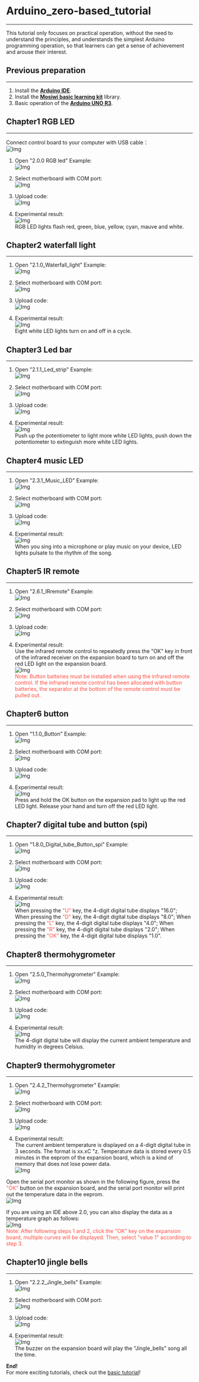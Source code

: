# Arduino_zero-based_tutorial     
-----------------------------
This tutorial only focuses on practical operation, without the need to understand the principles, and understands the simplest Arduino programming operation, so that learners can get a sense of achievement and arouse their interest.    

## Previous preparation       
-----------------------        
1. Install the [**Arduino IDE**](https://docs.mosiwi.com/en/latest/arduino/resources/arduino_ide/arduino_ide.html).  
2. Install the [**Mosiwi basic learning kit**](https://docs.mosiwi.com/en/latest/arduino/A1E0000_basic_learning_shield/A1E0000_basic_learning_shield.html#integration-library) library.    
3. Basic operation of the [**Arduino UNO R3**](https://docs.mosiwi.com/en/latest/arduino/A1D0000_uno_r3/A1D0000_uno_r3.html).    

## Chapter1 RGB LED     
-------------------         
Connect control board to your computer with USB cable：    
![Img](../_static/arduino_tutorial/zero-based_img/43img.jpg)

1. Open "2.0.0 RGB led" Example:    
![Img](../_static/arduino_tutorial/zero-based_img/1img.png)    

1. Select motherboard with COM port:    
![Img](../_static/arduino_tutorial/zero-based_img/2img.png)    

1. Upload code:    
![Img](../_static/arduino_tutorial/zero-based_img/3img.png)    

1. Experimental result:    
![Img](../_static/arduino_tutorial/zero-based_img/4img.png)    
RGB LED lights flash red, green, blue, yellow, cyan, mauve and white.   

## Chapter2 waterfall light   
---------------------------
1. Open "2.1.0_Waterfall_light" Example:   
![Img](../_static/arduino_tutorial/zero-based_img/5img.png)    

2. Select motherboard with COM port:   
![Img](../_static/arduino_tutorial/zero-based_img/6img.png)    

3. Upload code:    
![Img](../_static/arduino_tutorial/zero-based_img/7img.png)   

4. Experimental result:    
![Img](../_static/arduino_tutorial/zero-based_img/8img.png)   
Eight white LED lights turn on and off in a cycle.   

## Chapter3 Led bar   
-------------------
1. Open "2.1.1_Led_strip" Example:   
![Img](../_static/arduino_tutorial/zero-based_img/9img.png)   

2. Select motherboard with COM port:    
![Img](../_static/arduino_tutorial/zero-based_img/10img.png)    

3. Upload code:    
![Img](../_static/arduino_tutorial/zero-based_img/11img.png)    

4. Experimental result:     
![Img](../_static/arduino_tutorial/zero-based_img/12img.png)    
Push up the potentiometer to light more white LED lights, push down the potentiometer to extinguish more white LED lights.    

## Chapter4 music LED   
---------------------
1. Open "2.3.1_Music_LED" Example:    
![Img](../_static/arduino_tutorial/zero-based_img/13img.png)    

2. Select motherboard with COM port:    
![Img](../_static/arduino_tutorial/zero-based_img/14img.png)    

3. Upload code:    
![Img](../_static/arduino_tutorial/zero-based_img/15img.png)    

4. Experimental result:     
![Img](../_static/arduino_tutorial/zero-based_img/16img.png)    
When you sing into a microphone or play music on your device, LED lights pulsate to the rhythm of the song.    

## Chapter5 IR remote   
---------------------
1. Open "2.6.1_IRremote" Example:    
![Img](../_static/arduino_tutorial/zero-based_img/17img.png)     

2. Select motherboard with COM port:     
![Img](../_static/arduino_tutorial/zero-based_img/18img.png)     

3. Upload code:    
![Img](../_static/arduino_tutorial/zero-based_img/19img.png)     

4. Experimental result:      
Use the infrared remote control to repeatedly press the "OK" key in front of the infrared receiver on the expansion board to turn on and off the red LED light on the expansion board.     
![Img](../_static/arduino_tutorial/zero-based_img/20img.png)      
<span style="color: rgb(255, 76, 65);">Note: Button batteries must be installed when using the infrared remote control. If the infrared remote control has been allocated with button batteries, the separator at the bottom of the remote control must be pulled out.</span>      

## Chapter6 button   
------------------
1. Open "1.1.0_Button" Example:    
![Img](../_static/arduino_tutorial/zero-based_img/21img.png)    

2. Select motherboard with COM port:    
![Img](../_static/arduino_tutorial/zero-based_img/22img.png)    

3. Upload code:    
![Img](../_static/arduino_tutorial/zero-based_img/23img.png)    

4. Experimental result:     
![Img](../_static/arduino_tutorial/zero-based_img/24img.png)    
Press and hold the OK button on the expansion pad to light up the red LED light. Release your hand and turn off the red LED light.      

## Chapter7 digital tube and button (spi)   
-----------------------------------------
1. Open "1.8.0_Digital_tube_Button_spi" Example:     
![Img](../_static/arduino_tutorial/zero-based_img/25img.png)    

2. Select motherboard with COM port:      
![Img](../_static/arduino_tutorial/zero-based_img/26img.png)    

3. Upload code:     
![Img](../_static/arduino_tutorial/zero-based_img/27img.png)    

4. Experimental result:      
![Img](../_static/arduino_tutorial/zero-based_img/28img.png)    
When pressing the <span style="color: rgb(255, 76, 65);">"U"</span> key, the 4-digit digital tube displays "16.0";  When pressing the <span style="color: rgb(255, 76, 65);">"D"</span> key, the 4-digit digital tube displays "8.0";  When pressing the <span style="color: rgb(255, 76, 65);">"L"</span> key, the 4-digit digital tube displays "4.0";  When pressing the <span style="color: rgb(255, 76, 65);">"R"</span> key, the 4-digit digital tube displays "2.0";  When pressing the <span style="color: rgb(255, 76, 65);">"OK"</span> key, the 4-digit digital tube displays "1.0".    

## Chapter8 thermohygrometer   
----------------------------
1. Open "2.5.0_Thermohygrometer" Example:     
![Img](../_static/arduino_tutorial/zero-based_img/29img.png)    

2. Select motherboard with COM port:      
![Img](../_static/arduino_tutorial/zero-based_img/30img.png)    

3. Upload code:   
![Img](../_static/arduino_tutorial/zero-based_img/31img.png)    

4. Experimental result:    
![Img](../_static/arduino_tutorial/zero-based_img/32img.png)    
The 4-digit digital tube will display the current ambient temperature and humidity in degrees Celsius.    

## Chapter9 thermohygrometer   
----------------------------
1. Open "2.4.2_Thermohygrometer" Example:    
![Img](../_static/arduino_tutorial/zero-based_img/33img.png)    

2. Select motherboard with COM port:    
![Img](../_static/arduino_tutorial/zero-based_img/34img.png)    

3. Upload code:    
![Img](../_static/arduino_tutorial/zero-based_img/35img.png)    

4. Experimental result:     
The current ambient temperature is displayed on a 4-digit digital tube in 3 seconds. The format is xx.xC "z. Temperature data is stored every 0.5 minutes in the eeprom of the expansion board, which is a kind of memory that does not lose power data.    
![Img](../_static/arduino_tutorial/zero-based_img/36img.png)    

Open the serial port monitor as shown in the following figure, press the <span style="color: rgb(255, 76, 65);">"OK"</span> button on the expansion board, and the serial port monitor will print out the temperature data in the eeprom.    
![Img](../_static/arduino_tutorial/zero-based_img/37img.png)    

If you are using an IDE above 2.0, you can also display the data as a temperature graph as follows:    
![Img](../_static/arduino_tutorial/zero-based_img/38img.png)    
<span style="color: rgb(255, 76, 65);">Note: After following steps 1 and 2, click the "OK" key on the expansion board, multiple curves will be displayed. Then, select "value 1" according to step 3.</span>    

## Chapter10 jingle bells     
-------------------------
1. Open "2.2.2_Jingle_bells" Example:    
![Img](../_static/arduino_tutorial/zero-based_img/39img.png)    

2. Select motherboard with COM port:   
![Img](../_static/arduino_tutorial/zero-based_img/40img.png)    

3. Upload code:    
![Img](../_static/arduino_tutorial/zero-based_img/41img.png)    

4. Experimental result:     
![Img](../_static/arduino_tutorial/zero-based_img/42img.png)    
The buzzer on the expansion board will play the "Jingle_bells" song all the time.       

**End!**    
For more exciting tutorials, check out the [basic tutorial](./basic_tutorial.md)!    












